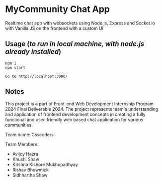 # MyCommunity Chat App
Realtime chat app with websockets using Node.js, Express and Socket.io with Vanilla JS on the frontend with a custom UI
## Usage (_to run in local machine, with node.js already installed_)
```
npm i
npm start

Go to http://localhost:3000/
```

## Notes
This project is a part of Front-end Web Development Internship Program 2024 Final Deliverable 2024. The project represents team's understanding and application of frontend development concepts in creating a fully functional and user-friendly web based chat application for various communities.

Team name: Csscoders

Team Members: 
- Avijoy Hazra
- Khushi Shaw
- Krishna Kishore Mukhopadhyay
- Rishav Bhowmick
- Sidhhartha Shaw